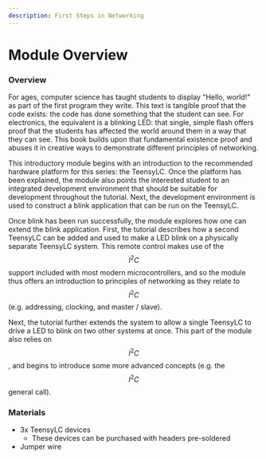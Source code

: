 ```yaml
---
description: First Steps in Networking
---
```


# Module Overview

### Overview

For ages, computer science has taught students to display "Hello, world!" as part of the first program they write.  This text is tangible proof that the code exists: the code has done something that the student can see.  For electronics, the equivalent is a blinking LED: that single, simple flash offers proof that the students has affected the world around them in a way that they can see.  This book builds upon that fundamental existence proof and abuses it in creative ways to demonstrate different principles of networking.

This introductory module begins with an introduction to the recommended hardware platform for this series: the TeensyLC.  Once the platform has been explained, the module also points the interested student to an integrated development environment that should be suitable for development throughout the tutorial.  Next, the development environment is used to construct a blink application that can be run on the TeensyLC.

Once blink has been run successfully, the module explores how one can extend the blink application.  First, the tutorial describes how a second TeensyLC can be added and used to make a LED blink on a physically separate TeensyLC system.  This remote control makes use of the$$I^2C$$support included with most modern microcontrollers, and so the module thus offers an introduction to principles of networking as they relate to $$I^2C$$\(e.g. addressing, clocking, and master / slave\).

Next, the tutorial further extends the system to allow a single TeensyLC to drive a LED to blink on two other systems at once.  This part of the module also relies on$$I^2C$$, and begins to introduce some more advanced concepts \(e.g. the $$I^2C$$general call\).

### Materials

* 3x TeensyLC devices
  * These devices can be purchased with headers pre-soldered
* Jumper wire



